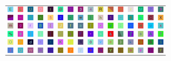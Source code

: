 <table>
<tr>
<td><img src="45.gif"></td>
<td><img src="4C.gif"></td>
<td><img src="55.gif"></td>
<td><img src="44.gif"></td>
<td><img src="74.gif"></td>
<td><img src="40.gif"></td>
<td><img src="3A.gif"></td>
<td><img src="33.gif"></td>
<td><img src="34.gif"></td>
<td><img src="52.gif"></td>
<td><img src="gr3.gif"></td>
<td><img src="3D.gif"></td>
<td><img src="7A.gif"></td>
<td><img src="4D.gif"></td>
<td><img src="3F.gif"></td>
<td><img src="39.gif"></td>
</tr>
<tr>
<td><img src="gr2.gif"></td>
<td><img src="5F.gif"></td>
<td><img src="50.gif"></td>
<td><img src="5E.gif"></td>
<td><img src="35.gif"></td>
<td><img src="32.gif"></td>
<td><img src="3C.gif"></td>
<td><img src="77.gif"></td>
<td><img src="7D.gif"></td>
<td><img src="68.gif"></td>
<td><img src="31.gif"></td>
<td><img src="7E.gif"></td>
<td><img src="36.gif"></td>
<td><img src="62.gif"></td>
<td><img src="43.gif"></td>
<td><img src="58.gif"></td>
</tr>
<tr>
<td><img src="6D.gif"></td>
<td><img src="67.gif"></td>
<td><img src="72.gif"></td>
<td><img src="42.gif"></td>
<td><img src="28.gif"></td>
<td><img src="4A.gif"></td>
<td><img src="66.gif"></td>
<td><img src="61.gif"></td>
<td><img src="7B.gif"></td>
<td><img src="22.gif"></td>
<td><img src="56.gif"></td>
<td><img src="3B.gif"></td>
<td><img src="2B.gif"></td>
<td><img src="48.gif"></td>
<td><img src="75.gif"></td>
<td><img src="78.gif"></td>
</tr>
<tr>
<td><img src="25.gif"></td>
<td><img src="38.gif"></td>
<td><img src="5D.gif"></td>
<td><img src="6C.gif"></td>
<td><img src="5B.gif"></td>
<td><img src="27.gif"></td>
<td><img src="69.gif"></td>
<td><img src="46.gif"></td>
<td><img src="2A.gif"></td>
<td><img src="3E.gif"></td>
<td><img src="26.gif"></td>
<td><img src="gr1.gif"></td>
<td><img src="5A.gif"></td>
<td><img src="73.gif"></td>
<td><img src="41.gif"></td>
<td><img src="54.gif"></td>
</tr>
<tr>
<td><img src="4F.gif"></td>
<td><img src="70.gif"></td>
<td><img src="64.gif"></td>
<td><img src="2D.gif"></td>
<td><img src="2C.gif"></td>
<td><img src="4B.gif"></td>
<td><img src="21.gif"></td>
<td><img src="71.gif"></td>
<td><img src="30.gif"></td>
<td><img src="76.gif"></td>
<td><img src="63.gif"></td>
<td><img src="29.gif"></td>
<td><img src="6B.gif"></td>
<td><img src="47.gif"></td>
<td><img src="53.gif"></td>
<td><img src="24.gif"></td>
</tr>
<tr>
<td><img src="49.gif"></td>
<td><img src="51.gif"></td>
<td><img src="57.gif"></td>
<td><img src="6E.gif"></td>
<td><img src="60.gif"></td>
<td><img src="2E.gif"></td>
<td><img src="37.gif"></td>
<td><img src="2F.gif"></td>
<td><img src="65.gif"></td>
<td><img src="4E.gif"></td>
<td><img src="59.gif"></td>
<td><img src="6A.gif"></td>
<td><img src="6F.gif"></td>
<td><img src="23.gif"></td>
<td><img src="7C.gif"></td>
<td><img src="79.gif"></td>
</tr>
</table>
